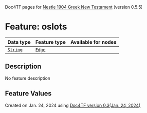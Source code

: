 Doc4TF pages for [Nestle 1904 Greek New Testament](https://github.com/saulocantanhede/tfgreek2/tree/master/tf) (version 0.5.5)
# Feature: oslots
Data type|Feature type|Available for nodes
---|---|---
[`String`](featurebydatatype.md#string)|[`Edge`](featurebytype.md#edge)|
## Description
No feature description
## Feature Values
 

Created on Jan. 24, 2024 using [Doc4TF  version 0.3(Jan. 24, 2024)](https://github.com/tonyjurg/Doc4TF) 